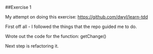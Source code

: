 ##Exercise 1

My attempt on doing this exercise: https://github.com/dwyl/learn-tdd

First off all - I followed the things that the repo guided me to do. 

Wrote out the code for the function: getChange() 

Next step is refactoring it. 